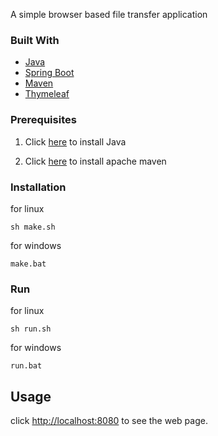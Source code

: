 A simple browser based file transfer application

### Built With

* [Java](https://www.java.com/en/)
* [Spring Boot](https://spring.io/projects/spring-boot)
* [Maven](https://maven.apache.org/)
* [Thymeleaf](https://www.thymeleaf.org/)


<!-- GETTING STARTED -->

### Prerequisites

1. Click [here](https://docs.oracle.com/javase/9/install/installation-jdk-and-jre-linux-platforms.htm) to install Java

2. Click [here](https://maven.apache.org/download.cgi) to install apache maven


### Installation

for linux

    sh make.sh
   
for windows

    make.bat

### Run

for linux

    sh run.sh
   
for windows

    run.bat


<!-- USAGE EXAMPLES -->
## Usage

click [http://localhost:8080](http://localhost:8080) to see the web page.

